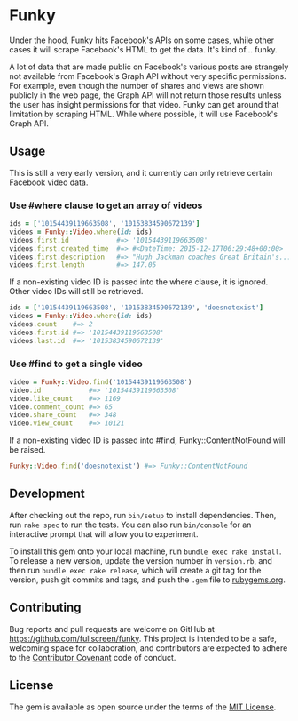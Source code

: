 # Funky

Under the hood, Funky hits Facebook's APIs on some cases, while other cases it will scrape Facebook's HTML to get the data. It's kind of... funky.

A lot of data that are made public on Facebook's various posts are strangely not available from Facebook's Graph API without very specific permissions. For example, even though the number of shares and views are shown publicly in the web page, the Graph API will not return those results unless the user has insight permissions for that video. Funky can get around that limitation by scraping HTML. While where possible, it will use Facebook's Graph API.

## Usage

This is still a very early version, and it currently can only retrieve certain Facebook video data.

### Use #where clause to get an array of videos

```ruby
ids = ['10154439119663508', '10153834590672139']
videos = Funky::Video.where(id: ids)
videos.first.id            #=> '10154439119663508'
videos.first.created_time  #=> #<DateTime: 2015-12-17T06:29:48+00:00>
videos.first.description   #=> "Hugh Jackman coaches Great Britain's..."
videos.first.length        #=> 147.05

```

If a non-existing video ID is passed into the where clause, it is ignored. Other video IDs will still be retrieved.

```ruby
ids = ['10154439119663508', '10153834590672139', 'doesnotexist']
videos = Funky::Video.where(id: ids)
videos.count    #=> 2
videos.first.id #=> '10154439119663508'
videos.last.id  #=> '10153834590672139'
```

### Use #find to get a single video

```ruby
video = Funky::Video.find('10154439119663508')
video.id            #=> '10154439119663508'
video.like_count    #=> 1169
video.comment_count #=> 65
video.share_count   #=> 348
video.view_count    #=> 10121
```

If a non-existing video ID is passed into #find, Funky::ContentNotFound will be raised.

```ruby
Funky::Video.find('doesnotexist') #=> Funky::ContentNotFound
```

## Development

After checking out the repo, run `bin/setup` to install dependencies. Then, run `rake spec` to run the tests. You can also run `bin/console` for an interactive prompt that will allow you to experiment.

To install this gem onto your local machine, run `bundle exec rake install`. To release a new version, update the version number in `version.rb`, and then run `bundle exec rake release`, which will create a git tag for the version, push git commits and tags, and push the `.gem` file to [rubygems.org](https://rubygems.org).

## Contributing

Bug reports and pull requests are welcome on GitHub at https://github.com/fullscreen/funky. This project is intended to be a safe, welcoming space for collaboration, and contributors are expected to adhere to the [Contributor Covenant](http://contributor-covenant.org) code of conduct.


## License

The gem is available as open source under the terms of the [MIT License](http://opensource.org/licenses/MIT).

